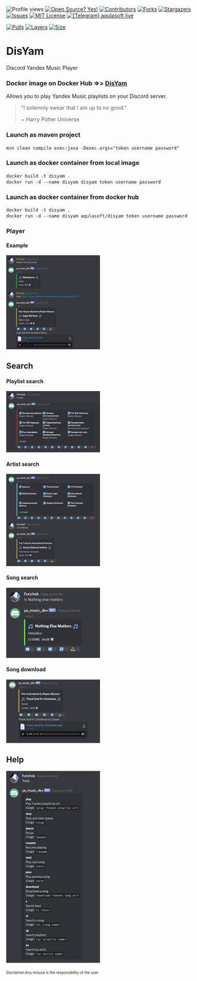<!--
*** I'm using markdown "reference style" links for readability.
*** Reference links are enclosed in brackets [ ] instead of parentheses ( ).
*** See the bottom of this document for the declaration of the reference variables
*** for contributors-url, forks-url, etc. This is an optional, concise syntax you may use.
*** https://www.markdownguide.org/basic-syntax/#reference-style-links
-->

![Profile views](https://gpvc.arturio.dev/aqulasoftDisYam)
[![Open Source? Yes!](https://badgen.net/badge/Open%20Source%20%3F/Yes%21/blue?icon=github)](https://github.com/aqulasoft/telegramwarden/)
[![Contributors][contributors-shield]][contributors-url]
[![Forks][forks-shield]][forks-url]
[![Stargazers][stars-shield]][stars-url]
[![Issues][issues-shield]][issues-url]
[![MIT License][license-shield]][license-url]
[![[Telegram] aqulasoft live][telegram-shield]][telegram-url]

[![Pulls](https://shields.beevelop.com/docker/pulls/aqulasoft/disyam.svg?style=flat-square)](https://hub.docker.com/repository/docker/aqulasoft/disyam)
[![Layers](https://shields.beevelop.com/docker/image/layers/aqulasoft/disyam/latest.svg?style=flat-square)](https://hub.docker.com/repository/docker/aqulasoft/disyam)
[![Size](https://shields.beevelop.com/docker/image/image-size/aqulasoft/disyam/latest.svg?style=flat-square)](https://hub.docker.com/repository/docker/aqulasoft/disyam)

<!--
[![Pulls](https://shields.beevelop.com/docker/pulls/aqulasoft/twarden.svg?style=flat-square)](https://hub.docker.com/repository/docker/aqulasoft/twarden)
[![Layers](https://shields.beevelop.com/docker/image/layers/aqulasoft/twarden/latest.svg?style=flat-square)](https://hub.docker.com/repository/docker/aqulasoft/twarden)
[![Size](https://shields.beevelop.com/docker/image/image-size/aqulasoft/twarden/latest.svg?style=flat-square)](https://hub.docker.com/repository/docker/aqulasoft/twarden)
-->
<!-- MARKDOWN LINKS & IMAGES -->
<!-- https://www.markdownguide.org/basic-syntax/#reference-style-links -->

[contributors-shield]: https://img.shields.io/github/contributors/aqulasoft/disyam.svg
[contributors-url]: https://github.com/aqulasoft/disyam/graphs/contributors
[forks-shield]: https://img.shields.io/github/forks/aqulasoft/disyam.svg
[forks-url]: https://github.com/aqulasoft/disyam/network/members
[stars-shield]: https://img.shields.io/github/stars/aqulasoft/disyam.svg
[stars-url]: https://github.com/aqulasoft/disyam/stargazers
[issues-shield]: https://img.shields.io/github/issues/aqulasoft/disyam.svg
[issues-url]: https://github.com/aqulasoft/disyam/issues
[license-shield]: https://img.shields.io/github/license/aqulasoft/disyam.svg
[license-url]: https://github.com/aqulasoft/disyam/blob/master/LICENSE.txt
[telegram-shield]: https://img.shields.io/badge/telegram-aqulasoft-blue.svg
[telegram-url]: https://t.me/aqulasoft

# DisYam
Discord Yandex Music Player

### Docker image on Docker Hub =>> [DisYam](https://hub.docker.com/repository/docker/aqulasoft/disyam)

Allows you to play Yandex Music playlists on your Discord server.

> "I solemnly swear that I am up to no good."
> 
> ~ Harry Potter Universe

### Launch as maven project
```
mvn clean compile exec:java -Dexec.args="token username password"
```

### Launch as docker container from local image
```
docker build -t disyam .
docker run -d --name disyam disyam token username password
```

### Launch as docker container from docker hub
```
docker build -t disyam .
docker run -d --name disyam aqulasoft/disyam token username password
```

### Player

#### Example
 <img src="https://github.com/aqulasoft/DisYam/blob/master/img/urlPlaylist.png" width="50%" height="50%"/>
 
## Search

#### Playlist search
 
 <img src="https://github.com/aqulasoft/DisYam/blob/master/img/playlistSelect.png" width="50%" height="50%"/>
 
#### Artist search

<img src="https://github.com/aqulasoft/DisYam/blob/master/img/artistSearch.png" width="50%" height="50%"/>
 
#### Song search
 
 <img src="https://github.com/aqulasoft/DisYam/blob/master/img/songSearch.png" width="50%" height="50%"/>
 
#### Song download
 
 <img src="https://github.com/aqulasoft/DisYam/blob/master/img/songDownload.png" width="50%" height="50%"/>
 
 
## Help

<img src="https://github.com/aqulasoft/DisYam/blob/master/img/help.png" width="50%" height="50%"/>

<sub><sup>Disclaimer:Any misuse is the responsibility of the user</sup></sub>
